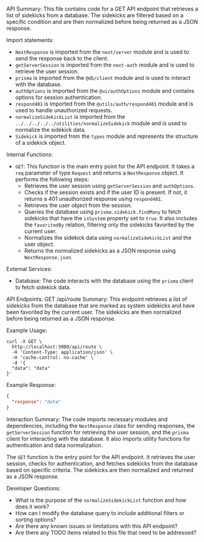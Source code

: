 API Summary:
This file contains code for a GET API endpoint that retrieves a list of sidekicks from a database. The sidekicks are filtered based on a specific condition and are then normalized before being returned as a JSON response.

Import statements:
- `NextResponse` is imported from the `next/server` module and is used to send the response back to the client.
- `getServerSession` is imported from the `next-auth` module and is used to retrieve the user session.
- `prisma` is imported from the `@db/client` module and is used to interact with the database.
- `authOptions` is imported from the `@ui/authOptions` module and contains options for session authentication.
- `respond401` is imported from the `@utils/auth/respond401` module and is used to handle unauthorized requests.
- `normalizeSidekickList` is imported from the `../../../../../utilities/normalizeSidekick` module and is used to normalize the sidekick data.
- `Sidekick` is imported from the `types` module and represents the structure of a sidekick object.

Internal Functions:
- `GET`: This function is the main entry point for the API endpoint. It takes a `req` parameter of type `Request` and returns a `NextResponse` object. It performs the following steps:
  - Retrieves the user session using `getServerSession` and `authOptions`.
  - Checks if the session exists and if the user ID is present. If not, it returns a 401 unauthorized response using `respond401`.
  - Retrieves the user object from the session.
  - Queries the database using `prisma.sidekick.findMany` to fetch sidekicks that have the `isSystem` property set to `true`. It also includes the `favoritedBy` relation, filtering only the sidekicks favorited by the current user.
  - Normalizes the sidekick data using `normalizeSidekickList` and the user object.
  - Returns the normalized sidekicks as a JSON response using `NextResponse.json`.

External Services:
- Database: The code interacts with the database using the `prisma` client to fetch sidekick data.

API Endpoints:
GET /api/route
Summary: This endpoint retrieves a list of sidekicks from the database that are marked as system sidekicks and have been favorited by the current user. The sidekicks are then normalized before being returned as a JSON response.

Example Usage:
```
curl -X GET \
  http://localhost:3000/api/route \
  -H 'Content-Type: application/json' \
  -H 'cache-control: no-cache' \
  -d '{
  "data": "data"
}'
```

Example Response:
```json
{
  "response": "data"
}
```

Interaction Summary:
The code imports necessary modules and dependencies, including the `NextResponse` class for sending responses, the `getServerSession` function for retrieving the user session, and the `prisma` client for interacting with the database. It also imports utility functions for authentication and data normalization.

The `GET` function is the entry point for the API endpoint. It retrieves the user session, checks for authentication, and fetches sidekicks from the database based on specific criteria. The sidekicks are then normalized and returned as a JSON response.

Developer Questions:
- What is the purpose of the `normalizeSidekickList` function and how does it work?
- How can I modify the database query to include additional filters or sorting options?
- Are there any known issues or limitations with this API endpoint?
- Are there any TODO items related to this file that need to be addressed?